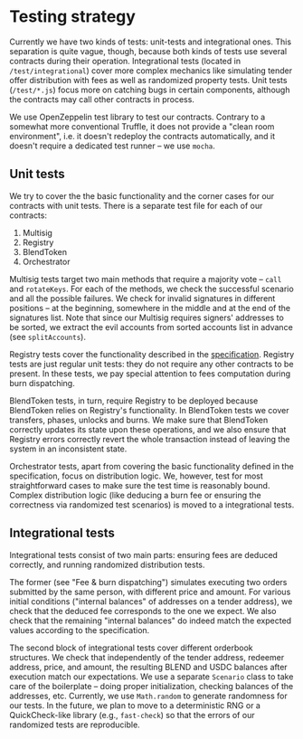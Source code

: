 # Testing strategy

Currently we have two kinds of tests: unit-tests and integrational ones.
This separation is quite vague, though, because both kinds of tests use several contracts during their operation.
Integrational tests (located in `/test/integrational`) cover more complex mechanics like simulating tender offer distribution with fees as well as randomized property tests.
Unit tests (`/test/*.js`) focus more on catching bugs in certain components, although the contracts may call other contracts in process.

We use OpenZeppelin test library to test our contracts.
Contrary to a somewhat more conventional Truffle, it does not provide a "clean room environment", i.e. it doesn't redeploy the contracts automatically, and it doesn't require a dedicated test runner – we use `mocha`.

## Unit tests
We try to cover the the basic functionality and the corner cases for our contracts with unit tests.
There is a separate test file for each of our contracts:
1. Multisig
2. Registry
3. BlendToken
4. Orchestrator

Multisig tests target two main methods that require a majority vote – `call` and `rotateKeys`.
For each of the methods, we check the successful scenario and all the possible failures.
We check for invalid signatures in different positions – at the beginning, somewhere in the middle and at the end of the signatures list.
Note that since our Multisig requires signers' addresses to be sorted, we extract the evil accounts from sorted accounts list in advance (see `splitAccounts`).

Registry tests cover the functionality described in the [specification](./specification.md).
Registry tests are just regular unit tests: they do not require any other contracts to be present.
In these tests, we pay special attention to fees computation during burn dispatching.

BlendToken tests, in turn, require Registry to be deployed because BlendToken relies on Registry's functionality.
In BlendToken tests we cover transfers, phases, unlocks and burns.
We make sure that BlendToken correctly updates its state upon these operations, and we also ensure that Registry errors correctly revert the whole transaction instead of leaving the system in an inconsistent state.

Orchestrator tests, apart from covering the basic functionality defined in the specification, focus on distribution logic.
We, however, test for most straightforward cases to make sure the test time is reasonably bound.
Complex distribution logic (like deducing a burn fee or ensuring the correctness via randomized test scenarios) is moved to a integrational tests.

## Integrational tests

Integrational tests consist of two main parts: ensuring fees are deduced correctly, and running randomized distribution tests.

The former (see "Fee & burn dispatching") simulates executing two orders submitted by the same person, with different price and amount.
For various initial conditions ("internal balances" of addresses on a tender address), we check that the deduced fee corresponds to the one we expect.
We also check that the remaining "internal balances" do indeed match the expected values according to the specification.

The second block of integrational tests cover different orderbook structures.
We check that independently of the tender address, redeemer address, price, and amount, the resulting BLEND and USDC balances after execution match our expectations.
We use a separate `Scenario` class to take care of the boilerplate – doing proper initialization, checking balances of the addresses, etc.
Currently, we use `Math.random` to generate randomness for our tests.
In the future, we plan to move to a deterministic RNG or a QuickCheck-like library (e.g., `fast-check`) so that the errors of our randomized tests are reproducible.
